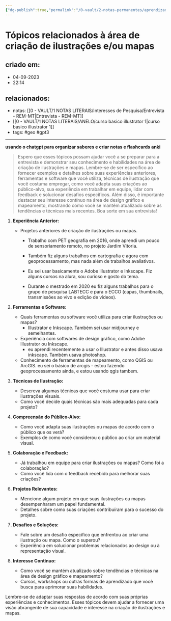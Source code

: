```yaml
---
{"dg-publish":true,"permalink":"/0-vault/2-notas-permanentes/aprendizados-sobre-criacao-de-ilustracoes-e-mapas/","tags":["permanente","geo","gpt3"],"dgHomeLink":true,"dgShowLocalGraph":true,"dgShowFileTree":true,"dgEnableSearch":true,"noteIcon":""}
---
```


# Tópicos relacionados à área de criação de ilustrações e/ou mapas

## criado em: 
- 04-09-2023
- 22:14
## relacionados:
- notas: [[0 - VAULT/1 NOTAS LITERAIS/Interesses de Pesquisa/Entrevista - REM-MT\|Entrevista - REM-MT]]
- [[0 - VAULT/1 NOTAS LITERAIS/ANELO/curso basico illustrator 1\|curso basico illustrator 1]]
- tags: #geo #gpt3 
---

**usando o chatgpt para organizar saberes e criar notas e flashcards anki**


>Espero que esses tópicos possam ajudar você a se preparar para a entrevista e demonstrar seu conhecimento e habilidades na área de criação de ilustrações e mapas. Lembre-se de ser específico ao fornecer exemplos e detalhes sobre suas experiências anteriores, ferramentas e software que você utiliza, técnicas de ilustração que você costuma empregar, como você adapta suas criações ao público-alvo, sua experiência em trabalhar em equipe, lidar com feedback e solucionar desafios específicos. Além disso, é importante destacar seu interesse contínuo na área de design gráfico e mapeamento, mostrando como você se mantém atualizado sobre as tendências e técnicas mais recentes. Boa sorte em sua entrevista!


1. **Experiência Anterior:**
   - Projetos anteriores de criação de ilustrações ou mapas.
     
     - Trabalho com PET geografia em 2016, onde aprendi um pouco de sensoriamento remoto, no projeto Jardim Vitoria. 
     
     - Também fiz alguns trabalhos em cartografia e agora com geoprocessamento, mas nada além de trabalhos avaliativos.
     
     - Eu sei usar basicamente o Adobe Illustrator e Inkscape. Fiz alguns cursos na alura, sou curioso e gosto do tema. 
       
     - Durante o mestrado em 2020 eu fiz alguns trabalhos para o grupo de pesquisa LABTECC e para o ECCO (capas, thumbnails, transmissões ao vivo e edição de vídeos).
        

2. **Ferramentas e Software:**
   - Quais ferramentas ou software você utiliza para criar ilustrações ou mapas?
     - Illustrator e Inkscape. Também sei usar midjourney e semelhantes.
   - Experiência com softwares de design gráfico, como Adobe Illustrator ou Inkscape.
     - eu aprendi recentemente a usar o Illustrator e antes disso usava inkscape. Também usava photoshop.
   - Conhecimento de ferramentas de mapeamento, como QGIS ou ArcGIS.
     eu sei o básico de arcgis - estou fazendo geoprocessamento ainda, e estou usando qgis tambem.

3. **Técnicas de Ilustração:**
   - Descreva algumas técnicas que você costuma usar para criar ilustrações visuais.
   - Como você decide quais técnicas são mais adequadas para cada projeto?

4. **Compreensão do Público-Alvo:**
   - Como você adapta suas ilustrações ou mapas de acordo com o público que os verá?
   - Exemplos de como você considerou o público ao criar um material visual.

5. **Colaboração e Feedback:**
   - Já trabalhou em equipe para criar ilustrações ou mapas? Como foi a colaboração?
   - Como você lida com o feedback recebido para melhorar suas criações?

6. **Projetos Relevantes:**
   - Mencione algum projeto em que suas ilustrações ou mapas desempenharam um papel fundamental.
   - Detalhes sobre como suas criações contribuíram para o sucesso do projeto.

7. **Desafios e Soluções:**
   - Fale sobre um desafio específico que enfrentou ao criar uma ilustração ou mapa. Como o superou?
   - Experiência em solucionar problemas relacionados ao design ou à representação visual.

8. **Interesse Contínuo:**
   - Como você se mantém atualizado sobre tendências e técnicas na área de design gráfico e mapeamento?
   - Cursos, workshops ou outras formas de aprendizado que você busca para aprimorar suas habilidades.

Lembre-se de adaptar suas respostas de acordo com suas próprias experiências e conhecimentos. Esses tópicos devem ajudar a fornecer uma visão abrangente de sua capacidade e interesse na criação de ilustrações e mapas.